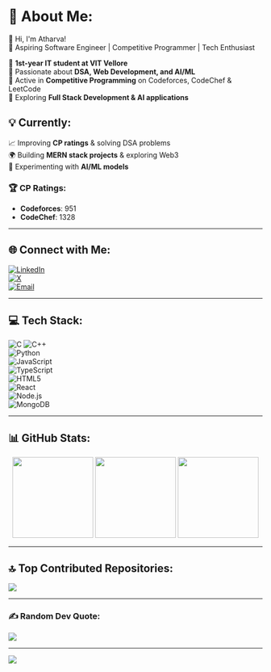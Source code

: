 # 💫 About Me:

👋 Hi, I'm Atharva!  
🚀 Aspiring Software Engineer | Competitive Programmer | Tech Enthusiast

🔹 **1st-year IT student at VIT Vellore**  
🔹 Passionate about **DSA, Web Development, and AI/ML**  
🔹 Active in **Competitive Programming** on Codeforces, CodeChef & LeetCode  
🔹 Exploring **Full Stack Development & AI applications**

## 💡 Currently:

📈 Improving **CP ratings** & solving DSA problems  
🌍 Building **MERN stack projects** & exploring Web3  
🤖 Experimenting with **AI/ML models**

### 🏆 CP Ratings:

- **Codeforces**: 951
- **CodeChef**: 1328

---

## 🌐 Connect with Me:

[![LinkedIn](https://img.shields.io/badge/LinkedIn-%230077B5.svg?style=for-the-badge&logo=linkedin&logoColor=white)](https://linkedin.com/in/mendhu36)  
[![X](https://img.shields.io/badge/X-%23000000.svg?style=for-the-badge&logo=X&logoColor=white)](https://x.com/mendhu35)  
[![Email](https://img.shields.io/badge/Email-D14836?style=for-the-badge&logo=gmail&logoColor=white)](mailto:mendhu36@outlook.com)

---

## 💻 Tech Stack:

![C](https://img.shields.io/badge/c-%2300599C.svg?style=for-the-badge&logo=c&logoColor=white)
![C++](https://img.shields.io/badge/c++-%2300599C.svg?style=for-the-badge&logo=c%2B%2B&logoColor=white)  
![Python](https://img.shields.io/badge/python-3670A0?style=for-the-badge&logo=python&logoColor=ffdd54)  
![JavaScript](https://img.shields.io/badge/javascript-%23323330.svg?style=for-the-badge&logo=javascript&logoColor=%23F7DF1E)  
![TypeScript](https://img.shields.io/badge/typescript-%23007ACC.svg?style=for-the-badge&logo=typescript&logoColor=white)  
![HTML5](https://img.shields.io/badge/html5-%23E34F26.svg?style=for-the-badge&logo=html5&logoColor=white)  
![React](https://img.shields.io/badge/react-%2320232a.svg?style=for-the-badge&logo=react&logoColor=%2361DAFB)  
![Node.js](https://img.shields.io/badge/node.js-6DA55F?style=for-the-badge&logo=node.js&logoColor=white)  
![MongoDB](https://img.shields.io/badge/mongodb-%2347A248.svg?style=for-the-badge&logo=mongodb&logoColor=white)

---

## 📊 GitHub Stats:

<div align="center">
  <img src="https://github-readme-stats.vercel.app/api?username=Atharva-mendhu&theme=dark&hide_border=false&include_all_commits=true&count_private=true" height="160px"/>
  <img src="https://github-readme-streak-stats.herokuapp.com/?user=Atharva-mendhu&theme=dark&hide_border=false" height="160px"/>
  <img src="https://github-readme-stats.vercel.app/api/top-langs/?username=Atharva-mendhu&theme=dark&hide_border=false&include_all_commits=true&count_private=true&layout=compact" height="160px"/>
</div>

---

## 🔝 Top Contributed Repositories:

![](https://github-contributor-stats.vercel.app/api?username=Atharva-mendhu&limit=5&theme=dark&combine_all_yearly_contributions=true)

---

### ✍️ Random Dev Quote:

![](https://quotes-github-readme.vercel.app/api?type=horizontal&theme=dark)

---

[![](https://visitcount.itsvg.in/api?id=Atharva-mendhu&icon=0&color=0)](https://visitcount.itsvg.in)
